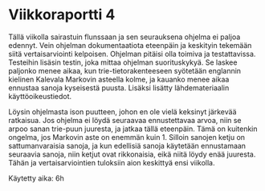 # Viikkoraportti 4

Tällä viikolla sairastuin flunssaan ja sen seurauksena ohjelma ei paljoa edennyt. Vein ohjelman dokumentaatiota eteenpäin ja keskityin tekemään siitä vertaisarviointi kelpoisen. Ohjelman pitäisi olla toimiva ja testattavissa. Testeihin lisäsin testin, joka mittaa ohjelman suorituskykyä. Se laskee paljonko menee aikaa, kun trie-tietorakenteeseen syötetään englannin kielinen Kalevala Markovin asteella kolme, ja kauanko menee aikaa ennustaa sanoja kyseisestä puusta. Lisäksi lisätty lähdemateriaalin käyttöoikeustiedot. 

Löysin ohjelmasta ison puutteen, johon en ole vielä keksinyt järkevää ratkaisua. Jos ohjelma ei löydä seuraavaa ennustettavaa arvoa, niin se arpoo sanan trie-puun juuresta, ja jatkaa tällä eteenpäin. Tämä on kuitenkin ongelma, jos Markovin aste on enemmän kuin 1. Silloin sanojen ketju on sattumanvaraisia sanoja, ja kun edellisiä sanoja käytetään ennustamaan seuraavia sanoja, niin ketjut ovat rikkonaisia, eikä niitä löydy enää juuresta. Tähän ja vertaisarviointien tuloksiin aion keskittyä ensi viikolla. 

Käytetty aika: 6h